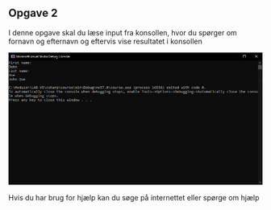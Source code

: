 ## Opgave 2

I denne opgave skal du læse input fra konsollen, hvor du spørger om fornavn og efternavn og eftervis vise resultatet i konsollen

![Konsol eksempel](images/opgave-2.png)

Hvis du har brug for hjælp kan du søge på internettet eller spørge om hjælp
